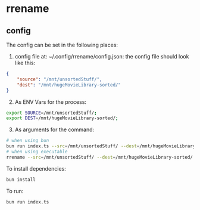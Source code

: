 # rrename

## config
The config can be set in the following places:
1. config file at: ~/.config/rrename/config.json:
the config file should look like this:
```json
{
    "source": "/mnt/unsortedStuff/",
    "dest": "/mnt/hugeMovieLibrary-sorted/"
}
```
2. As ENV Vars for the process:
```bash
export SOURCE=/mnt/unsortedStuff/;
export DEST=/mnt/hugeMovieLibrary-sorted/;
```
3. As arguments for the command:
```bash
# when using bun
bun run index.ts --src=/mnt/unsortedStuff/ --dest=/mnt/hugeMovieLibrary-sorted/
# when using executable
rrename --src=/mnt/unsortedStuff/ --dest=/mnt/hugeMovieLibrary-sorted/
```

To install dependencies:

```bash
bun install
```

To run:

```bash
bun run index.ts
```


